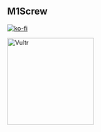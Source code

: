 ## M1Screw
[![ko-fi](https://ko-fi.com/img/githubbutton_sm.svg)](https://ko-fi.com/O5O850UEH)

<a href="https://www.vultr.com/?ref=8941355-8H">
<img src="https://www.vultr.com/media/logo_onwhite.png" alt="Vultr" width="200" align="left" />
</a>

<br>
<br>

